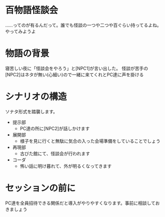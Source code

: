 # 百物語怪談会

……ってのが有るんだって。誰でも怪談の一つや二つや百ぐらい持ってるよね。やってみようよ

# 物語の背景

寝苦しい夜に「怪談会をやろう」と[NPC1]が言い出した。
怪談が苦手の[NPC2]はネタが無い(心細い)ので一緒に来てくれとPC達に声を掛ける

# シナリオの構造

ソナタ形式を踏襲します。

- 提示部
    - PC達の所に[NPC2]が話しかけます
- 展開部
    - 様子を見に行くと無駄に気合の入った会場準備をしていることでしょう
- 再現部
    - 古びた館にて、怪談会が行われます
- コーダ
    - 怖い話に明け暮れて、外が明るくなってきます

# セッションの前に

PC達を全員招待できる関係だと導入がやりやすくなります。事前に相談しておきましょう

